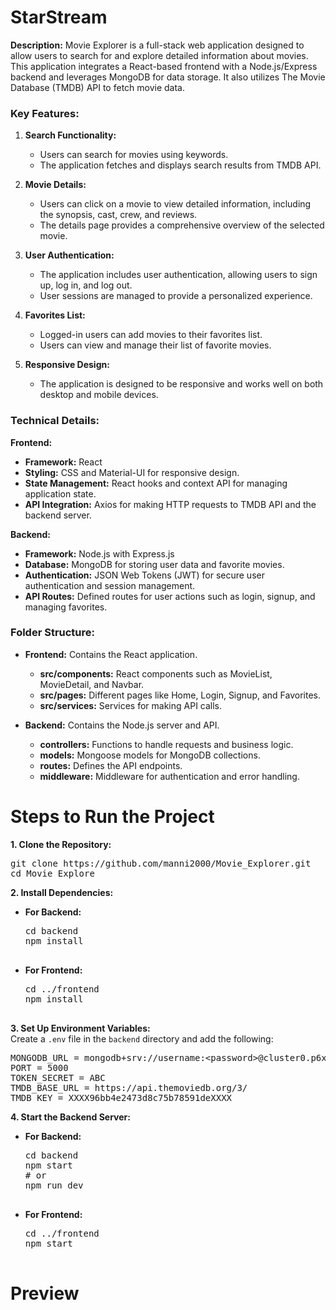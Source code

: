 # StarStream

**Description:**
Movie Explorer is a full-stack web application designed to allow users to search for and explore detailed information about movies. This application integrates a React-based frontend with a Node.js/Express backend and leverages MongoDB for data storage. It also utilizes The Movie Database (TMDB) API to fetch movie data.

### Key Features:

1. **Search Functionality:**
   - Users can search for movies using keywords.
   - The application fetches and displays search results from TMDB API.

2. **Movie Details:**
   - Users can click on a movie to view detailed information, including the synopsis, cast, crew, and reviews.
   - The details page provides a comprehensive overview of the selected movie.

3. **User Authentication:**
   - The application includes user authentication, allowing users to sign up, log in, and log out.
   - User sessions are managed to provide a personalized experience.

4. **Favorites List:**
   - Logged-in users can add movies to their favorites list.
   - Users can view and manage their list of favorite movies.

5. **Responsive Design:**
   - The application is designed to be responsive and works well on both desktop and mobile devices.

### Technical Details:

**Frontend:**
- **Framework:** React
- **Styling:** CSS and Material-UI for responsive design.
- **State Management:** React hooks and context API for managing application state.
- **API Integration:** Axios for making HTTP requests to TMDB API and the backend server.

**Backend:**
- **Framework:** Node.js with Express.js
- **Database:** MongoDB for storing user data and favorite movies.
- **Authentication:** JSON Web Tokens (JWT) for secure user authentication and session management.
- **API Routes:** Defined routes for user actions such as login, signup, and managing favorites.

### Folder Structure:
- **Frontend:** Contains the React application.
  - **src/components:** React components such as MovieList, MovieDetail, and Navbar.
  - **src/pages:** Different pages like Home, Login, Signup, and Favorites.
  - **src/services:** Services for making API calls.

- **Backend:** Contains the Node.js server and API.
  - **controllers:** Functions to handle requests and business logic.
  - **models:** Mongoose models for MongoDB collections.
  - **routes:** Defines the API endpoints.
  - **middleware:** Middleware for authentication and error handling.

# Steps to Run the Project
<b>1. Clone the Repository:</b><br>
<pre>
git clone https://github.com/manni2000/Movie_Explorer.git
cd Movie_Explore
</pre>

<b>2. Install Dependencies:</b>   
<ul>
  <li><b>For Backend:</b><br>
    <pre>
cd backend
npm install
    </pre>
  </li>
  <li><b>For Frontend:</b><br>
    <pre>
cd ../frontend
npm install
    </pre>
  </li>
</ul>

<b>3. Set Up Environment Variables:</b><br>
Create a <code>.env</code> file in the <code>backend</code> directory and add the following:
<pre>
MONGODB_URL = mongodb+srv://username:&lt;password&gt;@cluster0.p6x7dxw.mongodb.net/mydb
PORT = 5000
TOKEN_SECRET = ABC
TMDB_BASE_URL = https://api.themoviedb.org/3/
TMDB_KEY = XXXX96bb4e2473d8c75b78591deXXXX
</pre>

<b>4. Start the Backend Server:</b>
<ul>
  <li><b>For Backend:</b><br>
    <pre>
cd backend
npm start
# or
npm run dev
    </pre>
  </li>
  <li><b>For Frontend:</b><br>
    <pre>
cd ../frontend
npm start
    </pre>
  </li>
</ul>


# Preview

